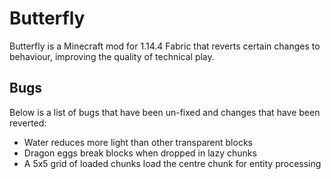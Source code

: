 # Butterfly

Butterfly is a Minecraft mod for 1.14.4 Fabric that reverts certain changes to behaviour, improving the quality of technical play.

## Bugs

Below is a list of bugs that have been un-fixed and changes that have been reverted:

- Water reduces more light than other transparent blocks
- Dragon eggs break blocks when dropped in lazy chunks
- A 5x5 grid of loaded chunks load the centre chunk for entity processing
